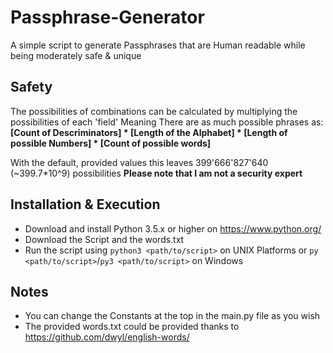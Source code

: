 # Passphrase-Generator
A simple script to generate Passphrases that are Human readable while being moderately safe &amp; unique

## Safety
The possibilities of combinations can be calculated by multiplying the possibilities of each 'field'
Meaning There are as much possible phrases as:<br>
__[Count of Descriminators] * [Length of the Alphabet] * [Length of possible Numbers] * [Count of possible words]__

With the default, provided values this leaves
399'666'827'640 (~399.7*10^9) possibilities
**Please note that I am not a security expert**

## Installation & Execution
+ Download and install Python 3.5.x or higher on https://www.python.org/
+ Download the Script and the words.txt
+ Run the script using `python3 <path/to/script>` on UNIX Platforms or `py <path/to/script>`/`py3 <path/to/script>` on Windows

## Notes
+ You can change the Constants at the top in the main.py file as you wish
+ The provided words.txt could be provided thanks to https://github.com/dwyl/english-words/
